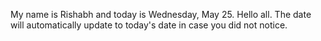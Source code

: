 My name is Rishabh and today is Wednesday, May 25. Hello all. The date will automatically update to today's date in case you did not notice.

